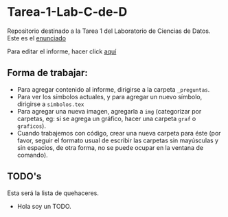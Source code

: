 # Tarea-1-Lab-C-de-D
Repositorio destinado a la Tarea 1 del Laboratorio de Ciencias de Datos. Este es el [enunciado](.\tarea1.pdf)

Para editar el informe, hacer click [aquí](https://www.overleaf.com/6431364931fbzjxsjtfymh)

## Forma de trabajar:
* Para agregar contenido al informe, dirigirse a la carpeta ```_preguntas```.
* Para ver los símbolos actuales, y para agregar un nuevo símbolo, dirigirse a ```simbolos.tex```
* Para agregar una nueva imagen, agregarla a ```img``` (categorizar por carpetas, eg: si se agrega un gráfico, hacer una carpeta ```graf``` o ```graficos```).
* Cuando trabajemos con código, crear una nueva carpeta para éste (por favor, seguir el formato usual de escribir las carpetas sin mayúsculas y sin espacios, de otra forma, no se puede ocupar en la ventana de comando).
 
## TODO's
Esta será la lista de quehaceres.
* Hola soy un TODO.